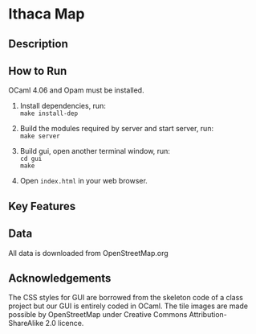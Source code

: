 # Ithaca Map

## Description

## How to Run
OCaml 4.06 and Opam must be installed. 

1. Install dependencies, run:<br>
`make install-dep`

2. Build the modules required by server and start server, run:<br>
`make server`

3. Build gui, open another terminal window, run:<br>
`cd gui`<br>
`make`

4. Open `index.html` in your web browser.

## Key Features

## Data
All data is downloaded from OpenStreetMap.org


## Acknowledgements
The CSS styles for GUI are borrowed from the skeleton code of a class project but our GUI is entirely coded in OCaml. The tile images are made possible by OpenStreetMap under Creative Commons Attribution-ShareAlike 2.0 licence.


